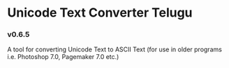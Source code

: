 # Unicode Text Converter Telugu
### v0.6.5

A tool for converting Unicode Text to ASCII Text (for use in older programs i.e. Photoshop 7.0, Pagemaker 7.0 etc.)
